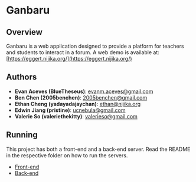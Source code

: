 # Ganbaru

## Overview
Ganbaru is a web application designed to provide a platform for teachers and
students to interact in a forum. A web demo is available at:
[https://eggert.nijika.org/](https://eggert.nijika.org/)

## Authors
- **Evan Aceves (BlueTheseus)**: evanm.aceves@gmail.com
- **Ben Chen (2005benchen)**: 2005benchen@gmail.com
- **Ethan Cheng (yadayadajaychan)**: ethan@nijika.org
- **Edwin Jiang (pristine)**: ucnebula@gmail.com
- **Valerie So (valeriethekitty)**: valerieso@gmail.com

## Running
This project has both a front-end and a back-end server.
Read the README in the respective folder on how to run the servers.
- [Front-end](frontend/README.md)
- [Back-end](backend/README.md)
